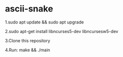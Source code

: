 # ascii-snake
1.sudo apt update && sudo apt upgrade

2.sudo apt-get install libncurses5-dev libncursesw5-dev

3.Clone this repository

4.Run: make && ./main
